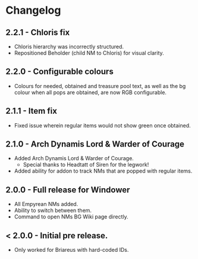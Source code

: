 # Changelog

## 2.2.1 - Chloris fix
- Chloris hierarchy was incorrectly structured.
- Repositioned Beholder (child NM to Chloris) for visual clarity.

## 2.2.0 - Configurable colours
- Colours for needed, obtained and treasure pool text, as well as the bg colour when all pops are obtained, are now RGB configurable.

## 2.1.1 - Item fix
- Fixed issue wherein regular items would not show green once obtained.

## 2.1.0 - Arch Dynamis Lord & Warder of Courage
- Added Arch Dynamis Lord & Warder of Courage.
  - Special thanks to Headtatt of Siren for the legwork!
- Added ability for addon to track NMs that are popped with regular items.

## 2.0.0 - Full release for Windower
- All Empyrean NMs added.
- Ability to switch between them.
- Command to open NMs BG Wiki page directly.

## < 2.0.0 - Initial pre release.
- Only worked for Briareus with hard-coded IDs.
